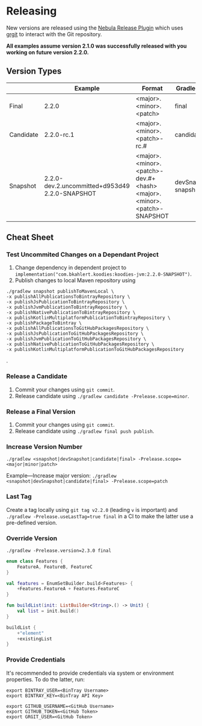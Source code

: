 # Releasing

New versions are released using the [Nebula Release Plugin](https://github.com/nebula-plugins/nebula-release-plugin) which
uses [grgit](https://github.com/ajoberstar/grgit) to interact with the Git repository.

**All examples assume version 2.1.0 was successfully released with you working on future version 2.2.0.**

## Version Types

|           	| Example                                            | Format                                                                    | Gradle Task            |
|-----------	|------------------------------------------------	|-----------------------------------------------------------------------	|----------------------	|
| Final        | 2.2.0                                            | &lt;major&gt;.&lt;minor&gt;.&lt;patch&gt;                                                | final                    |
| Candidate    | 2.2.0-rc.1                                        | &lt;major&gt;.&lt;minor&gt;.&lt;patch&gt;-rc.#                                            | candidate                |
| Snapshot    | 2.2.0-dev.2.uncommitted+d953d49<br>2.2.0-SNAPSHOT    | &lt;major&gt;.&lt;minor&gt;.&lt;patch&gt;-dev.#+&lt;hash&gt;<br>&lt;major&gt;.&lt;minor&gt;.&lt;patch&gt;-SNAPSHOT    | devSnapshot<br>snapshot    |

## Cheat Sheet

### Test Uncommited Changes on a Dependant Project

1. Change dependency in dependent project to `implementation("com.bkahlert.koodies:koodies-jvm:2.2.0-SNAPSHOT")`.
2. Publish changes to local Maven repository using

```shell
./gradlew snapshot publishToMavenLocal \
-x publishAllPublicationsToBintrayRepository \
-x publishJsPublicationToBintrayRepository \
-x publishJvmPublicationToBintrayRepository \
-x publishNativePublicationToBintrayRepository \
-x publishKotlinMultiplatformPublicationToBintrayRepository \
-x publishPackageToBintray \
-x publishAllPublicationsToGitHubPackagesRepository \
-x publishJsPublicationToGitHubPackagesRepository \
-x publishJvmPublicationToGitHubPackagesRepository \
-x publishNativePublicationToGitHubPackagesRepository \
-x publishKotlinMultiplatformPublicationToGitHubPackagesRepository
```

.

### Release a Candidate

1. Commit your changes using `git commit`.
2. Release candidate using `./gradlew candidate -Prelease.scope=minor`.

### Release a Final Version

1. Commit your changes using `git commit`.
2. Release candidate using `./gradlew final push publish`.

### Increase Version Number

```shell
./gradlew <snapshot|devSnapshot|candidate|final> -Prelease.scope=<major|minor|patch>
```

Example—Increase major version: `./gradlew <snapshot|devSnapshot|candidate|final> -Prelease.scope=patch`

### Last Tag

Create a tag locally using `git tag v2.2.0` (leading `v`  is important) and `./gradlew -Prelease.useLastTag=true final` in a CI to make the latter use a
pre-defined version.

### Override Version

```shell
./gradlew -Prelease.version=2.3.0 final
```

```kotlin
enum class Features {
    FeatureA, FeatureB, FeatureC
}

val features = EnumSetBuilder.build<Features> {
    +Features.FeatureA + Features.FeatureC
}
```

```kotlin
fun buildList(init: ListBuilder<String>.() -> Unit) {
    val list = init.build()
}

buildList {
    +"element"
    +existingList
}
```

### Provide Credentials

It's recommended to provide credentials via system or environment properties. To do the latter, run:

```shell
export BINTRAY_USER=<BinTray Username>
export BINTRAY_KEY=<BinTray API Key>

export GITHUB_USERNAME=<GitHub Username>
export GITHUB_TOKEN=<GitHub Token>
export GRGIT_USER=<GitHub Token>
```
